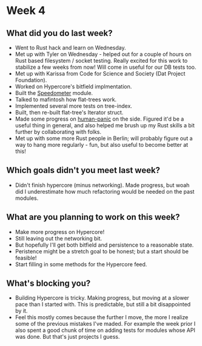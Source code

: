 # Week 4
## What did you do last week?
- Went to Rust hack and learn on Wednesday.
- Met up with Tyler on Wednesday - helped out for a couple of hours on Rust
  based filesystem / socket testing. Really excited for this work to stabilize a
  few weeks from now! Will come in useful for our DB tests too.
- Met up with Karissa from Code for Science and Society (Dat Project
  Foundation).
- Worked on Hypercore's bitfield implmentation.
- Built the [Speedometer](https://github.com/datrs/speedometer) module.
- Talked to mafintosh how flat-trees work.
- Implemented several more tests on tree-index.
- Built, then re-built flat-tree's Iterator struct.
- Made some progress on
  [human-panic](https://github.com/yoshuawuyts/human-panic) on the side. Figured
  it'd be a useful thing in general, and also helped me brush up my Rust skills
  a bit further by collaborating with folks.
- Met up with some more Rust people in Berlin; will probably figure out a way to
  hang more regularly - fun, but also useful to become better at this!

## Which goals didn't you meet last week?
- Didn't finish hypercore (minus networking). Made progress, but woah did I
  underestimate how much refactoring would be needed on the past modules.

## What are you planning to work on this week?
- Make more progress on Hypercore!
- Still leaving out the networking bit.
- But hopefully I'll get both bitfield and persistence to a reasonable state.
- Peristence might be a stretch goal to be honest; but a start should be
  feasible!
- Start filling in some methods for the Hypercore feed.

## What's blocking you?
- Building Hypercore is tricky. Making progress, but moving at a slower pace
  than I started with. This is predictable, but still a bit disappointed by it.
- Feel this mostly comes because the further I move, the more I realize some of
  the previous mistakes I've maded. For example the week prior I also spent a
  good chunk of time on adding tests for modules whose API was done. But that's
  just projects I guess.
